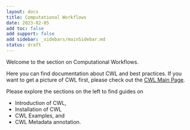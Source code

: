 ```yaml
---
layout: docs
title: Computational Workflows
date: 2023-02-05
add toc: false
add support: false
add sidebar: _sidebars/mainSidebar.md
status: draft 
---
```


Welcome to the section on Computational Workflows.

Here you can find documentation about CWL and best practices. If you want to get a picture of CWL first, please check out the [CWL Main Page](https://www.commonwl.org/).

Please explore the sections on the left to find guides on

- Introduction of CWL,
- Installation of CWL
- CWL Examples, and
- CWL Metadata annotation.
